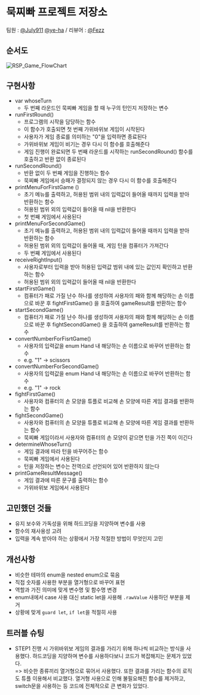 # 묵찌빠 프로젝트 저장소

팀원 : [@July911](https://github.com/July911) [@ye-ha](https://github.com/ye-ha) / 리뷰어 : [@Fezz](https://github.com/Fezravien)

## 순서도
![RSP_Game_FlowChart](https://user-images.githubusercontent.com/60090790/136920022-0cbfbfa1-8a16-43a6-8985-dda8ec988d1e.jpg)

## 구현사항
- var whoseTurn
    - 두 번째 라운드인 묵찌빠 게임을 할 때 누구의 턴인지 저장하는 변수
- runFirstRound()
    - 프로그램의 시작을 담당하는 함수
    - 이 함수가 호출되면 첫 번째 가위바위보 게임이 시작된다
    - 사용자가 게임 종료를 의미하는 "0"을 입력하면 종료된다
    - 가위바위보 게임이 비기는 경우 다시 이 함수를 호출해준다
    - 게임 진행이 완료되면 두 번째 라운드를 시작하는 runSecondRound() 함수를 호출하고 반환 없이 종료된다
- runSecondRound()
    - 반환 없이 두 번째 게임을 진행하는 함수
    - 묵찌빠 게임에서 승패가 결정되지 않는 경우 다시 이 함수를 호출해준다
- printMenuForFirstGame ()
    - 초기 메뉴를 출력하고, 허용된 범위 내의 입력값이 들어올 때까지 입력을 받아 반환하는 함수
    - 허용된 범위 외의 입력값이 들어올 때 nil을 반환한다
    - 첫 번째 게임에서 사용된다
- printMenuForSecondGame()
    - 초기 메뉴를 출력하고, 허용된 범위 내의 입력값이 들어올 때까지 입력을 받아 반환하는 함수
    - 허용된 범위 외의 입력값이 들어올 때, 게임 턴을 컴퓨터가 가져간다
    - 두 번째 게임에서 사용된다
- receiveRightInput()
    - 사용자로부터 입력을 받아 허용된 입력값 범위 내에 있는 값인지 확인하고 반환하는 함수
    - 허용된 범위 외의 입력값이 들어올 때 nil을 반환한다
- startFirstGame()
    - 컴퓨터가 패로 가질 난수 하나를 생성하여 사용자의 패와 함께 해당하는 손 이름으로 바꾼 후  fightFirstGame() 을 호출하여 gameResult를 반환하는 함수
- startSecondGame()
    - 컴퓨터가 패로 가질 난수 하나를 생성하여 사용자의 패와 함께 해당하는 손 이름으로 바꾼 후  fightSecondGame() 을 호출하여 gameResult를 반환하는 함수
- convertNumberForFisrtGame()
    - 사용자의 입력값을 enum Hand 내 해당하는 손 이름으로 바꾸어 반환하는 함수
    - e.g. "1" → scissors
- convertNumberForSecondGame()
    - 사용자의 입력값을 enum Hand 내 해당하는 손 이름으로 바꾸어 반환하는 함수
    - e.g. "1" → rock
- fightFirstGame()
    - 사용자와 컴퓨터의 손 모양을 튜플로 비교해 손 모양에 따른 게임 결과를 반환하는 함수
- fightSecondGame()
    - 사용자와 컴퓨터의 손 모양을 튜플로 비교해 손 모양에 따른 게임 결과를 반환하는 함수
    - 묵찌빠 게임이라서 사용자와 컴퓨터의 손 모양이 같으면 턴을 가진 쪽이 이긴다
- determineWhoseTurn()
    - 게임 결과에 따라 턴을 바꾸어주는 함수
    - 묵찌빠 게임에서 사용된다
    - 턴을 저장하는 변수는 전역으로 선언되어 있어 반환하지 않는다
- printGameResultMessage()
    - 게임 결과에 따른 문구를 출력하는 함수
    - 가위바위보 게임에서 사용된다

## 고민했던 것들
- 유지 보수와 가독성을 위해 하드코딩을 지양하며 변수를 사용
- 함수의 재사용성 고려
- 입력을 계속 받아야 하는 상황에서 가장 적절한 방법이 무엇인지 고민

## 개선사항
- 비슷한 테마의 enum을 nested enum으로 묶음
- 직접 숫자를 사용한 부분을 열거형으로 바꾸어 표현
- 역할과 가진 의미에 맞게 변수명 및 함수명 변경 
- enum내에서 case 사용 대신 static let을 사용해 ```.rawValue``` 사용하던 부분을 제거
- 상황에 맞게 ```guard let```, ```if let```을 적절히 사용

## 트러블 슈팅
- STEP1 진행 시 가위바위보 게임의 결과를 가리기 위해 하나씩 비교하는 방식을 사용했다. 하드코딩을 지양하며 변수를 사용하다보니 코드가 복잡해지는 문제가 있었다.  
=> 비슷한 종류끼리 열거형으로 묶어서 사용했다. 또한 결과를 가리는 함수의 로직도 튜플 이용해서 비교했다. 열거형 사용으로 인해 불필요해진 함수를 제거하고, switch문을 사용하는 등 코드에 전체적으로 큰 변화가 있었다.   
